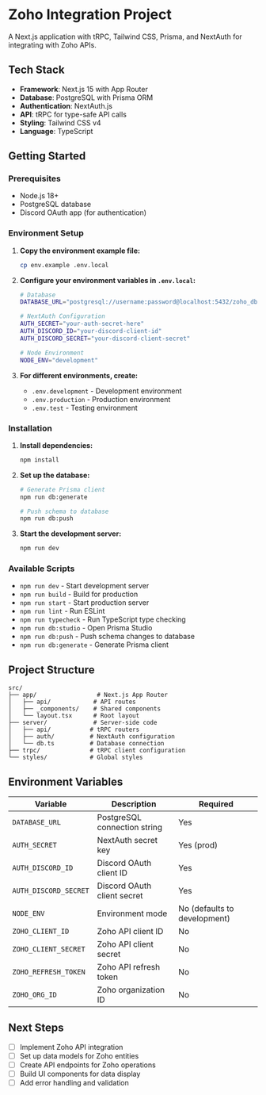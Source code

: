 # Zoho Integration Project

A Next.js application with tRPC, Tailwind CSS, Prisma, and NextAuth for integrating with Zoho APIs.

## Tech Stack

- **Framework**: Next.js 15 with App Router
- **Database**: PostgreSQL with Prisma ORM
- **Authentication**: NextAuth.js
- **API**: tRPC for type-safe API calls
- **Styling**: Tailwind CSS v4
- **Language**: TypeScript

## Getting Started

### Prerequisites

- Node.js 18+
- PostgreSQL database
- Discord OAuth app (for authentication)

### Environment Setup

1. **Copy the environment example file:**

   ```bash
   cp env.example .env.local
   ```

2. **Configure your environment variables in `.env.local`:**

   ```bash
   # Database
   DATABASE_URL="postgresql://username:password@localhost:5432/zoho_db"

   # NextAuth Configuration
   AUTH_SECRET="your-auth-secret-here"
   AUTH_DISCORD_ID="your-discord-client-id"
   AUTH_DISCORD_SECRET="your-discord-client-secret"

   # Node Environment
   NODE_ENV="development"
   ```

3. **For different environments, create:**
   - `.env.development` - Development environment
   - `.env.production` - Production environment
   - `.env.test` - Testing environment

### Installation

1. **Install dependencies:**

   ```bash
   npm install
   ```

2. **Set up the database:**

   ```bash
   # Generate Prisma client
   npm run db:generate

   # Push schema to database
   npm run db:push
   ```

3. **Start the development server:**
   ```bash
   npm run dev
   ```

### Available Scripts

- `npm run dev` - Start development server
- `npm run build` - Build for production
- `npm run start` - Start production server
- `npm run lint` - Run ESLint
- `npm run typecheck` - Run TypeScript type checking
- `npm run db:studio` - Open Prisma Studio
- `npm run db:push` - Push schema changes to database
- `npm run db:generate` - Generate Prisma client

## Project Structure

```
src/
├── app/                 # Next.js App Router
│   ├── api/            # API routes
│   ├── _components/    # Shared components
│   └── layout.tsx      # Root layout
├── server/             # Server-side code
│   ├── api/           # tRPC routers
│   ├── auth/          # NextAuth configuration
│   └── db.ts          # Database connection
├── trpc/              # tRPC client configuration
└── styles/            # Global styles
```

## Environment Variables

| Variable              | Description                  | Required                     |
| --------------------- | ---------------------------- | ---------------------------- |
| `DATABASE_URL`        | PostgreSQL connection string | Yes                          |
| `AUTH_SECRET`         | NextAuth secret key          | Yes (prod)                   |
| `AUTH_DISCORD_ID`     | Discord OAuth client ID      | Yes                          |
| `AUTH_DISCORD_SECRET` | Discord OAuth client secret  | Yes                          |
| `NODE_ENV`            | Environment mode             | No (defaults to development) |
| `ZOHO_CLIENT_ID`      | Zoho API client ID           | No                           |
| `ZOHO_CLIENT_SECRET`  | Zoho API client secret       | No                           |
| `ZOHO_REFRESH_TOKEN`  | Zoho API refresh token       | No                           |
| `ZOHO_ORG_ID`         | Zoho organization ID         | No                           |

## Next Steps

- [ ] Implement Zoho API integration
- [ ] Set up data models for Zoho entities
- [ ] Create API endpoints for Zoho operations
- [ ] Build UI components for data display
- [ ] Add error handling and validation

